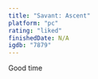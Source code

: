 ```yaml
---
title: "Savant: Ascent"
platform: "pc"
rating: "liked"
finishedDate: N/A
igdb: "7879"
---
```


Good time

